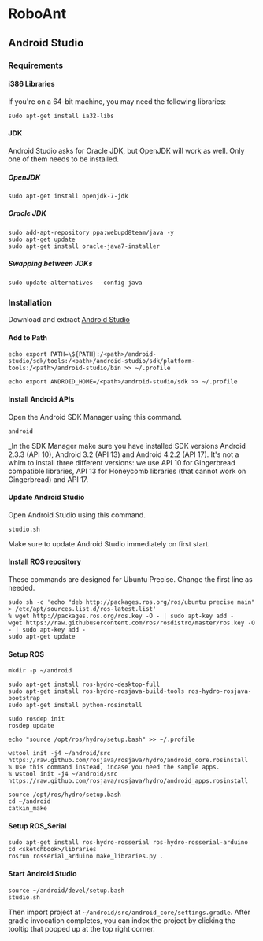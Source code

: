 # RoboAnt

## Android Studio
### Requirements
#### i386 Libraries
If you're on a 64-bit machine, you may need the following libraries:
```
sudo apt-get install ia32-libs
```
#### JDK
Android Studio asks for Oracle JDK, but OpenJDK will work as well. Only one of them needs to be installed.
##### OpenJDK
```
sudo apt-get install openjdk-7-jdk
```

##### Oracle JDK
```
sudo add-apt-repository ppa:webupd8team/java -y
sudo apt-get update
sudo apt-get install oracle-java7-installer
```

##### Swapping between JDKs
```
sudo update-alternatives --config java
```
### Installation
Download and extract [Android Studio](http://developer.android.com/sdk/installing/studio.html#download)
#### Add to Path
```
echo export PATH=\${PATH}:/<path>/android-studio/sdk/tools:/<path>/android-studio/sdk/platform-tools:/<path>/android-studio/bin >> ~/.profile

echo export ANDROID_HOME=/<path>/android-studio/sdk >> ~/.profile
```

#### Install Android APIs
Open the Android SDK Manager using this command.
```
android
```
_In the SDK Manager make sure you have installed SDK versions Android 2.3.3 (API 10), Android 3.2 (API 13) and Android 4.2.2 (API 17). It's not a whim to install three different versions: we use API 10 for Gingerbread compatible libraries, API 13 for Honeycomb libraries (that cannot work on Gingerbread) and API 17.

#### Update Android Studio
Open Android Studio using this command.
```
studio.sh
```
Make sure to update Android Studio immediately on first start.

#### Install ROS repository
These commands are designed for Ubuntu Precise. Change the first line as needed.
```
sudo sh -c 'echo "deb http://packages.ros.org/ros/ubuntu precise main" > /etc/apt/sources.list.d/ros-latest.list'
% wget http://packages.ros.org/ros.key -O - | sudo apt-key add -
wget https://raw.githubusercontent.com/ros/rosdistro/master/ros.key -O - | sudo apt-key add -
sudo apt-get update
```

#### Setup ROS
```
mkdir -p ~/android

sudo apt-get install ros-hydro-desktop-full
sudo apt-get install ros-hydro-rosjava-build-tools ros-hydro-rosjava-bootstrap
sudo apt-get install python-rosinstall

sudo rosdep init
rosdep update

echo "source /opt/ros/hydro/setup.bash" >> ~/.profile

wstool init -j4 ~/android/src https://raw.github.com/rosjava/rosjava/hydro/android_core.rosinstall
% Use this command instead, incase you need the sample apps.
% wstool init -j4 ~/android/src https://raw.github.com/rosjava/rosjava/hydro/android_apps.rosinstall

source /opt/ros/hydro/setup.bash
cd ~/android
catkin_make
```

#### Setup ROS_Serial
```
sudo apt-get install ros-hydro-rosserial ros-hydro-rosserial-arduino
cd <sketchbook>/libraries
rosrun rosserial_arduino make_libraries.py .
```

#### Start Android Studio
```
source ~/android/devel/setup.bash
studio.sh
````

Then import project at ```~/android/src/android_core/settings.gradle```. After gradle invocation completes, you can index the project by clicking the tooltip that popped up at the top right corner.